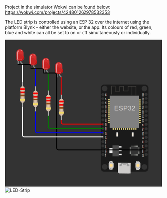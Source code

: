 Project in the simulator Wokwi can be found below:
https://wokwi.com/projects/424801262978532353

The LED strip is controlled using an ESP 32 over the internet using the platform Blynk - either the website, or the app.
Its colours of red, green, blue and white can all be set to on or off simultaneously or individually.

![LED-Strip](https://github.com/A13x07/LED-stripBlynk/raw/main/schematic.png)
![LED-Strip](https://github.com/A13x07/LED-stripBlynk/raw/main/LED-StripBlynkpic1.png)
